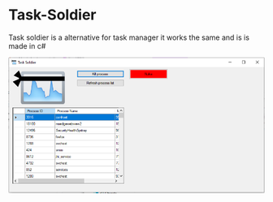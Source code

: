# Task-Soldier
Task soldier is a alternative for task manager it works the same and is is made in c#

![Alt text](image.png?raw=true)
